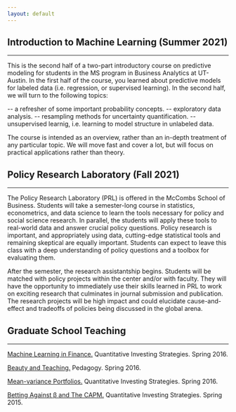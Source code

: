 ```yaml
---
layout: default
---
```


## Introduction to Machine Learning (Summer 2021)
<hr>

This is the second half of a two-part introductory course on predictive modeling for students in the MS program in Business Analytics at UT-Austin. In the first half of the course, you learned about predictive models for labeled data (i.e. regression, or supervised learning). In the second half, we will turn to the following topics:

-- a refresher of some important probability concepts.
-- exploratory data analysis.
-- resampling methods for uncertainty quantification.
-- unsupervised learnig, i.e. learning to model structure in unlabeled data.

The course is intended as an overview, rather than an in-depth treatment of any particular topic. We will move fast and cover a lot, but will focus on practical applications rather than theory.


## Policy Research Laboratory (Fall 2021)
<hr>

The Policy Research Laboratory (PRL) is offered in the McCombs School of Business.  Students will take a semester-long course in statistics, econometrics, and data science to learn the tools necessary for policy and social science research. In parallel, the students will apply these tools to real-world data and answer crucial policy questions. Policy research is important, and appropriately using data, cutting-edge statistical tools and remaining skeptical are equally important. Students can expect to leave this class with a deep understanding of policy questions and a toolbox for evaluating them.

After the semester, the research assistantship begins. Students will be matched with policy projects within the center and/or with faculty. They will have the opportunity to immediately use their skills learned in PRL to work on exciting research that culminates in journal submission and publication. The research projects will be high impact and could elucidate cause-and-effect and tradeoffs of policies being discussed in the global arena.

## Graduate School Teaching
<hr>

[Machine Learning in Finance.](MLLecture.pdf) Quantitative Investing Strategies. Spring 2016.

[Beauty and Teaching.](BeautyandTeaching.pdf) Pedagogy. Spring 2016.

[Mean-variance Portfolios.](DavidZackQuantPortfolio.pdf) Quantitative Investing Strategies. Spring 2016.

[Betting Against β and The CAPM.](InvestmentStrategiesBABlecture.pdf) Quantitative Investing Strategies. Spring 2015.
